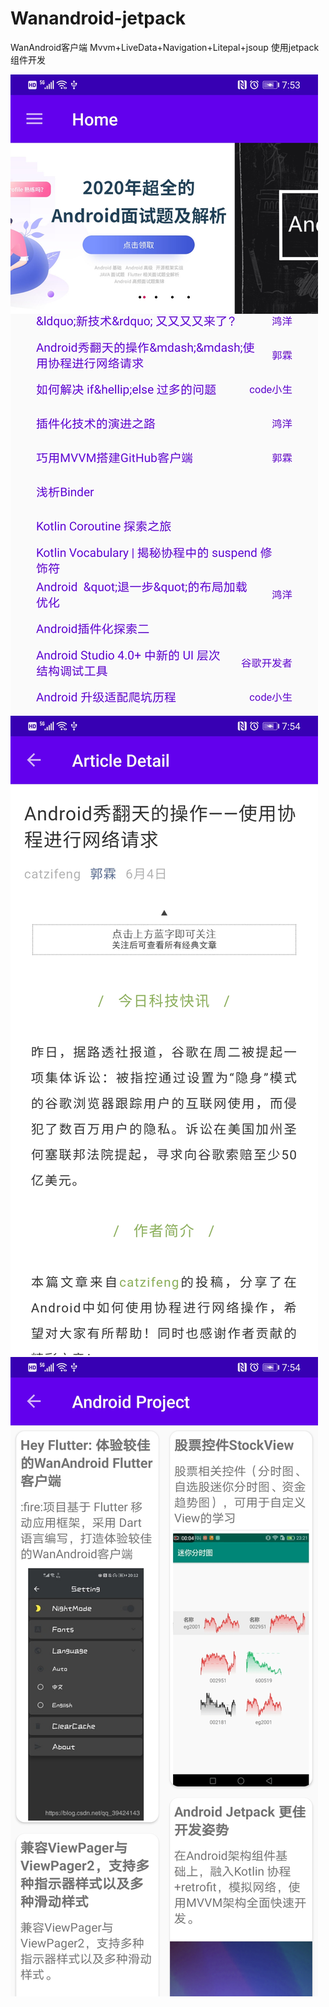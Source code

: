 # Wanandroid-jetpack
WanAndroid客户端 Mvvm+LiveData+Navigation+Litepal+jsoup
使用jetpack组件开发

![截图](./Screenshot_20200621_195356_com.yppcat.wanandroid.jpg)
![截图](./Screenshot_20200621_195401_com.yppcat.wanandroid.jpg)
![截图](./Screenshot_20200621_195432_com.yppcat.wanandroid.jpg)